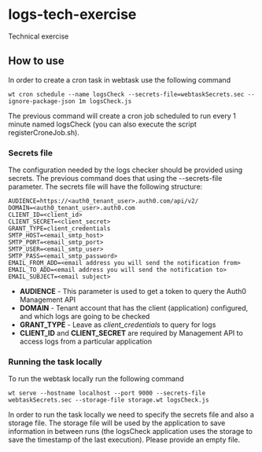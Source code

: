 # logs-tech-exercise
Technical exercise

## How to use
In order to create a cron task in webtask use the following command
```
wt cron schedule --name logsCheck --secrets-file=webtaskSecrets.sec --ignore-package-json 1m logsCheck.js
```
The previous command will create a cron job scheduled to run every 1 minute named logsCheck (you can also execute the script registerCroneJob.sh).

### Secrets file
The configuration needed by the logs checker should be provided using secrets. The previous command does that using the --secrets-file parameter. The secrets file will have the following structure:
```
AUDIENCE=https://<auth0_tenant_user>.auth0.com/api/v2/
DOMAIN=<auth0_tenant_user>.auth0.com
CLIENT_ID=<client_id>
CLIENT_SECRET=<client_secret>
GRANT_TYPE=client_credentials
SMTP_HOST=<email_smtp_host>
SMTP_PORT=<email_smtp_port>
SMTP_USER=<email_smtp_user>
SMTP_PASS=<email_smtp_password>
EMAIL_FROM_ADD=<email address you will send the notification from>
EMAIL_TO_ADD=<email address you will send the notification to>
EMAIL_SUBJECT=<email subject>
```
* **AUDIENCE** - This parameter is used to get a token to query the Auth0 Management API
* **DOMAIN** - Tenant account that has the client (application) configured, and which logs are going to be checked
* **GRANT_TYPE** - Leave as *client_credentials* to query for logs
* **CLIENT_ID** and **CLIENT_SECRET** are required by Management API to access logs from a particular application

### Running the task locally
To run the webtask locally run the following command
```
wt serve --hostname localhost --port 9000 --secrets-file webtaskSecrets.sec --storage-file storage.wt logsCheck.js
```
In order to run the task locally we need to specify the secrets file and also a storage file. The storage file will be used by the application to save information in between runs (the logsCheck application uses the storage to save the timestamp of the last execution). Please provide an empty file.
